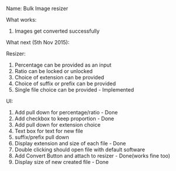 Name: Bulk Image resizer


What works:

1) Images get converted successfully


What next (5th Nov 2015):

Resizer:

1) Percentage can be provided as an input
2) Ratio can be locked or unlocked
3) Choice of extension can be provided
4) Choice of suffix or prefix can be provided
5) Single file choice can be provided - Implemented

UI:
1) Add pull down for percentage/ratio - Done
2) Add checkbox to keep proportion - Done
3) Add pull down for extension choice
4) Text box for text for new  file
5) suffix/prefix pull down
6) Display extension and size of each file - Done
7) Double clicking should open file with default software
8) Add Convert Button and attach to resizer - Done(works fine too)
9) Display size of new created file - Done


